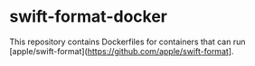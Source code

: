 # swift-format-docker

This repository contains Dockerfiles for containers that can run [apple/swift-format](https://github.com/apple/swift-format].
